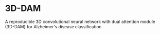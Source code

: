 # 3D-DAM
A reproducible 3D convolutional neural network with dual attention module (3D-DAM) for Alzheimer's disease classification

